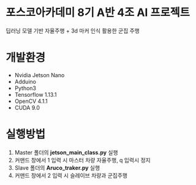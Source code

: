 # 포스코아카데미 8기 A반 4조 AI 프로젝트
  딥러닝 모델 기반 자율주행 + 3d 마커 인식 활용한 군집 주행
  
# 개발환경
* Nvidia Jetson Nano
* Adduino
* Python3
* Tensorflow 1.13.1
* OpenCV 4.1.1
* CUDA 9.0

# 실행방법

1. Master 폴더의 **jetson_main_class.py** 실행
2. 커맨드 창에서 1 입력 시 마스터 차량 자율주행, q 입력시 정지
3. Slave 폴더의 **Aruco_traker.py** 실행
3. 커맨드 창에서 2 입력 시 슬레이브 차량과 군집주행
